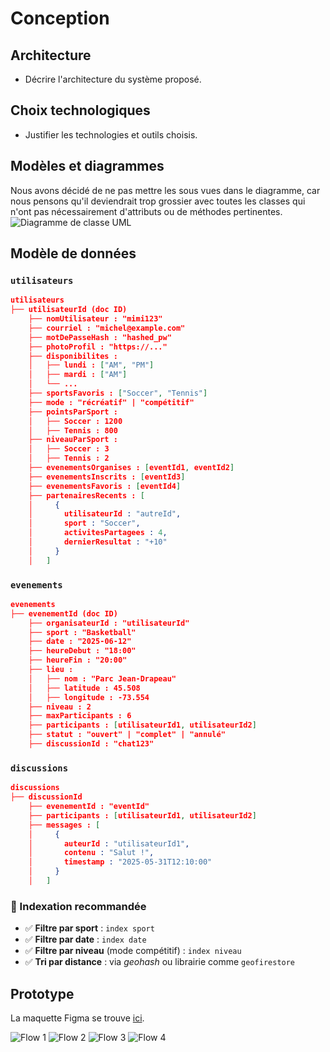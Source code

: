 # Conception

## Architecture

- Décrire l'architecture du système proposé.

## Choix technologiques

- Justifier les technologies et outils choisis.

## Modèles et diagrammes
Nous avons décidé de ne pas mettre les sous vues dans le diagramme, car nous pensons qu'il deviendrait trop grossier avec toutes les classes qui n'ont pas nécessairement d'attributs ou de méthodes pertinentes.
![Diagramme de classe UML](./diagrams/out/SportLink.svg "Diagramme de classe UML")

## Modèle de données

### `utilisateurs`

```json
utilisateurs
├── utilisateurId (doc ID)
    ├── nomUtilisateur : "mimi123"
    ├── courriel : "michel@example.com"
    ├── motDePasseHash : "hashed_pw"
    ├── photoProfil : "https://..."
    ├── disponibilites :
    │   ├── lundi : ["AM", "PM"]
    │   ├── mardi : ["AM"]
    │   └── ...
    ├── sportsFavoris : ["Soccer", "Tennis"]
    ├── mode : "récréatif" | "compétitif"
    ├── pointsParSport :
    │   ├── Soccer : 1200
    │   ├── Tennis : 800
    ├── niveauParSport :
    │   ├── Soccer : 3
    │   ├── Tennis : 2
    ├── evenementsOrganises : [eventId1, eventId2]
    ├── evenementsInscrits : [eventId3]
    ├── evenementsFavoris : [eventId4]
    ├── partenairesRecents : [
    │     {
    │       utilisateurId : "autreId",
    │       sport : "Soccer",
    │       activitesPartagees : 4,
    │       dernierResultat : "+10"
    │     }
    │   ]
```

### `evenements`

```json
evenements
├── evenementId (doc ID)
    ├── organisateurId : "utilisateurId"
    ├── sport : "Basketball"
    ├── date : "2025-06-12"
    ├── heureDebut : "18:00"
    ├── heureFin : "20:00"
    ├── lieu :
    │   ├── nom : "Parc Jean-Drapeau"
    │   ├── latitude : 45.508
    │   ├── longitude : -73.554
    ├── niveau : 2
    ├── maxParticipants : 6
    ├── participants : [utilisateurId1, utilisateurId2]
    ├── statut : "ouvert" | "complet" | "annulé"
    ├── discussionId : "chat123"
```

### `discussions`

```json
discussions
├── discussionId
    ├── evenementId : "eventId"
    ├── participants : [utilisateurId1, utilisateurId2]
    ├── messages : [
    │     {
    │       auteurId : "utilisateurId1",
    │       contenu : "Salut !",
    │       timestamp : "2025-05-31T12:10:00"
    │     }
    │   ]
```

### 🔎 Indexation recommandée

- ✅ **Filtre par sport** : `index sport`
- ✅ **Filtre par date** : `index date`
- ✅ **Filtre par niveau** (mode compétitif) : `index niveau`
- ✅ **Tri par distance** : via *geohash* ou librairie comme `geofirestore`

## Prototype
La maquette Figma se trouve [ici](https://www.figma.com/design/N0QDEh5Shuht6eS3dpvKTB/SportLink?node-id=0-1&t=CBkQlTjm84oNgfAk-1).

![Flow 1](./gifs/Flow-1.gif)
![Flow 2](./gifs/Flow-2.gif)
![Flow 3](./gifs/flow-3.gif)
![Flow 4](./gifs/flow-4.gif)

